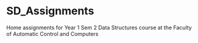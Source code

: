 # SD_Assignments
Home assignments for Year 1 Sem 2 Data Structures course at the Faculty of Automatic Control and Computers
